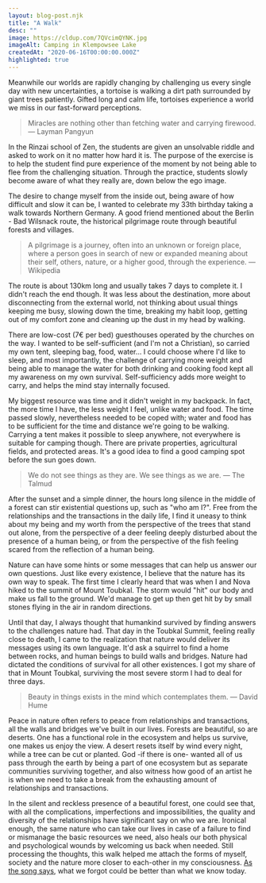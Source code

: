 ```yaml
---
layout: blog-post.njk
title: "A Walk"
desc: ""
image: https://cldup.com/7QVcimQYNK.jpg
imageAlt: Camping in Klempowsee Lake
createdAt: "2020-06-16T00:00:00.000Z"
highlighted: true
---
```


Meanwhile our worlds are rapidly changing by challenging us every single day with new uncertainties, a tortoise is walking a dirt path surrounded by giant trees patiently. Gifted long and calm life, tortoises experience a world we miss in our fast-forward perceptions.

<blockquote>
Miracles are nothing other than fetching water and carrying firewood.
— Layman Pangyun
</blockquote>

In the Rinzai school of Zen, the students are given an unsolvable riddle and asked to work on it no matter how hard it is. The purpose of the exercise is to help the student find pure experience of the moment by not being able to flee from the challenging situation. Through the practice, students slowly become aware of what they really are, down below the ego image.

The desire to change myself from the inside out, being aware of how difficult and slow it can be, I wanted to celebrate my 33th birthday taking a walk towards Northern Germany. A good friend mentioned about the Berlin - Bad Wilsnack route, the historical pilgrimage route through beautiful forests and villages.

<blockquote>
A pilgrimage is a journey, often into an unknown or foreign place, where a person goes in search of new or expanded meaning about their self, others, nature, or a higher good, through the experience.
— Wikipedia
</blockquote>

The route is about 130km long and usually takes 7 days to complete it. I didn't reach the end though. It was less about the destination, more about disconnecting from the external world, not thinking about usual things keeping me busy, slowing down the time, breaking my habit loop, getting out of my comfort zone and cleaning up the dust in my head by walking.

There are low-cost (7€ per bed) guesthouses operated by the churches on the way. I wanted to be self-sufficient (and I'm not a Christian), so carried my own tent, sleeping bag, food, water... I could choose where I'd like to sleep, and most importantly, the challenge of carrying more weight and being able to manage the water for both drinking and cooking food kept all my awareness on my own survival. Self-sufficiency adds more weight to carry, and  helps the mind stay internally focused.

My biggest resource was time and it didn't weight in my backpack. In fact, the more time I have, the less weight I feel, unlike water and food. The time passed slowly, nevertheless needed to be coped with; water and food has to be sufficient for the time and distance we're going to be walking. Carrying a tent makes it possible to sleep anywhere, not everywhere is suitable for camping though. There are private properties, agricultural fields, and protected areas.
It's a good idea to find a good camping spot before the sun goes down.

<blockquote>
We do not see things as they are. We see things as we are.
― The Talmud
</blockquote>

After the sunset and a simple dinner, the hours long silence in the middle of a forest can stir existential questions up, such as "who am I?". Free from the relationships and the transactions in the daily life, I find it uneasy to think about my being and my worth from the perspective of the trees that stand out alone, from the perspective of a deer feeling deeply disturbed about the presence of a human being, or from the perspective of the fish feeling scared from the reflection of a human being.

Nature can have some hints or some messages that can help us answer our own questions. Just like every existence, I believe that the nature has its own way to speak. The first time I clearly heard that was when I and Nova hiked to the summit of Mount Toubkal. The storm would "hit" our body and make us fall to the ground. We'd manage to get up then get hit by by small stones flying in the air in random directions.

Until that day, I always thought that humankind survived by finding answers to the challenges nature had. That day in the Toubkal Summit, feeling really close to death, I came to the realization that nature would deliver its messages using its own language. It'd ask a squirrel to find a home between rocks, and human beings to build walls and bridges.  Nature had dictated the conditions of survival for all other existences. I got my share of that in Mount Toubkal, surviving the most severe storm I had to deal for three days.

<blockquote>
Beauty in things exists in the mind which contemplates them.
― David Hume
</blockquote>

Peace in nature often refers to peace from relationships and transactions, all the walls and bridges we've built in our lives. Forests are beautiful, so are deserts. One has a functional role in the ecosystem and helps us survive, one makes us enjoy the view. A desert resets itself by wind every night, while a tree can be cut or planted. God -if there is one- wanted all of us pass through the earth by being a part of one ecosystem but as separate communities surviving together, and also witness how good of an artist he is when we need to take a break from the exhausting amount of relationships and transactions.

In the silent and reckless presence of a beautiful forest, one could see that, with all the complications, imperfections and impossibilities, the quality and diversity of the relationships have significant say on who we are. Ironical enough, the same nature who can take our lives in case of a failure to find or mismanage the basic resources we need, also heals our both physical and psychological wounds by welcoming us back when needed. Still processing the thoughts, this walk helped me attach the forms of myself, society and the nature more closer to each-other in my consciousness. [As the song says](https://www.youtube.com/watch?v=_MD8IK19aec), what we forgot could be better than what we know today.
